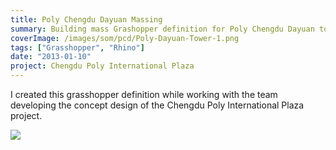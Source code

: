 ```yaml
---
title: Poly Chengdu Dayuan Massing
summary: Building mass Grashopper definition for Poly Chengdu Dayuan tower 1
coverImage: /images/som/pcd/Poly-Dayuan-Tower-1.png
tags: ["Grasshopper", "Rhino"]
date: "2013-01-10"
project: Chengdu Poly International Plaza
---
```


I created this grasshopper definition while working with the team developing the concept design of the Chengdu Poly International Plaza project.

![](/images/som/pcd/chengdu-form.png)
